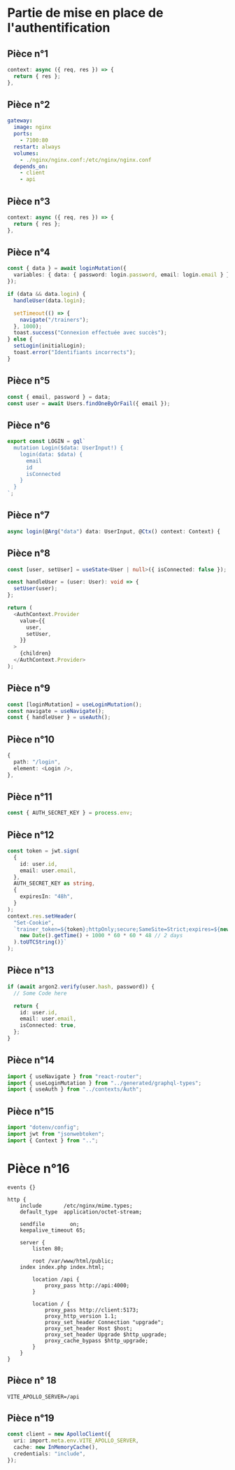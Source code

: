 # Partie de mise en place de l'authentification

## Pièce n°1

```typescript
context: async ({ req, res }) => {
  return { res };
},
```

## Pièce n°2

```yml
gateway:
  image: nginx
  ports:
    - 7100:80
  restart: always
  volumes:
    - ./nginx/nginx.conf:/etc/nginx/nginx.conf
  depends_on:
    - client
    - api
```

## Pièce n°3

```typescript
context: async ({ req, res }) => {
  return { res };
},
```

## Pièce n°4

```typescript
const { data } = await loginMutation({
  variables: { data: { password: login.password, email: login.email } },
});

if (data && data.login) {
  handleUser(data.login);

  setTimeout(() => {
    navigate("/trainers");
  }, 1000);
  toast.success("Connexion effectuée avec succès");
} else {
  setLogin(initialLogin);
  toast.error("Identifiants incorrects");
}
```

## Pièce n°5

```typescript
const { email, password } = data;
const user = await Users.findOneByOrFail({ email });
```

## Pièce n°6

```typescript
export const LOGIN = gql`
  mutation Login($data: UserInput!) {
    login(data: $data) {
      email
      id
      isConnected
    }
  }
`;
```

## Pièce n°7

```typescript
async login(@Arg("data") data: UserInput, @Ctx() context: Context) {
```

## Pièce n°8

```typescript
const [user, setUser] = useState<User | null>({ isConnected: false });

const handleUser = (user: User): void => {
  setUser(user);
};

return (
  <AuthContext.Provider
    value={{
      user,
      setUser,
    }}
  >
    {children}
  </AuthContext.Provider>
);
```

## Pièce n°9

```typescript
const [loginMutation] = useLoginMutation();
const navigate = useNavigate();
const { handleUser } = useAuth();
```

## Pièce n°10

```typescript
{
  path: "/login",
  element: <Login />,
},
```

## Pièce n°11

```typescript
const { AUTH_SECRET_KEY } = process.env;
```

## Pièce n°12

```typescript
const token = jwt.sign(
  {
    id: user.id,
    email: user.email,
  },
  AUTH_SECRET_KEY as string,
  {
    expiresIn: "48h",
  }
);
context.res.setHeader(
  "Set-Cookie",
  `trainer_token=${token};httpOnly;secure;SameSite=Strict;expires=${new Date(
    new Date().getTime() + 1000 * 60 * 60 * 48 // 2 days
  ).toUTCString()}`
);
```

## Pièce n°13

```typescript
if (await argon2.verify(user.hash, password)) {
  // Some Code here

  return {
    id: user.id,
    email: user.email,
    isConnected: true,
  };
}
```

## Pièce n°14

```typescript
import { useNavigate } from "react-router";
import { useLoginMutation } from "../generated/graphql-types";
import { useAuth } from "../contexts/Auth";
```

## Pièce n°15

```typescript
import "dotenv/config";
import jwt from "jsonwebtoken";
import { Context } from "..";
```

# Pièce n°16

```
events {}

http {
	include       /etc/nginx/mime.types;
	default_type  application/octet-stream;

	sendfile        on;
	keepalive_timeout 65;

	server {
		listen 80;

		root /var/www/html/public;
    index index.php index.html;

		location /api {
			proxy_pass http://api:4000;
		}

		location / {
			proxy_pass http://client:5173;
			proxy_http_version 1.1;
			proxy_set_header Connection "upgrade";
			proxy_set_header Host $host;
			proxy_set_header Upgrade $http_upgrade;
			proxy_cache_bypass $http_upgrade;
		}
	}
}
```

## Pièce n° 18

```
VITE_APOLLO_SERVER=/api
```

## Pièce n°19

```typescript
const client = new ApolloClient({
  uri: import.meta.env.VITE_APOLLO_SERVER,
  cache: new InMemoryCache(),
  credentials: "include",
});
```
